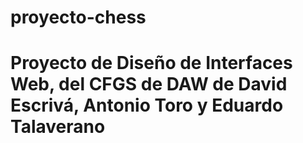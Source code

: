 # proyecto-chess

# Proyecto de Diseño de Interfaces Web, del CFGS de DAW de David Escrivá, Antonio Toro y Eduardo Talaverano